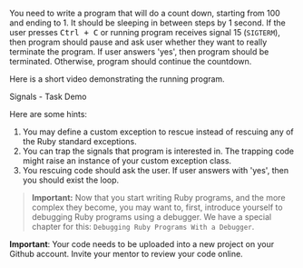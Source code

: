 You need to write a program that will do a count down, starting from 100 and ending to 1. It should be sleeping in between
steps by 1 second. If the user presses <kbd>Ctrl + C</kbd> or running program receives signal 15 (`SIGTERM`), then program
should pause and ask user whether they want to really terminate the program. If user answers 'yes', then program should be terminated.
Otherwise, program should continue the countdown.

Here is a short video demonstrating the running program.

<div id="media-title-video-signals-task.mp4">Signals - Task Demo</div>
<a href="https://player.vimeo.com/video/195352076"></a>         

Here are some hints:

1. You may define a custom exception to rescue instead of rescuing any of the Ruby standard exceptions.
2. You can trap the signals that program is interested in. The trapping code might raise an instance of your custom exception class.
3. You rescuing code should ask the user. If user answers with 'yes', then you should exist the loop.

> **Important:** Now that you start writing Ruby programs, and the more complex they become, 
you may want to, first, introduce yourself to debugging Ruby programs using a debugger. 
We have a special chapter for this: `Debugging Ruby Programs With a Debugger`.

**Important**: Your code needs to be uploaded into a new project on your Github account. Invite your mentor to review your code online.
